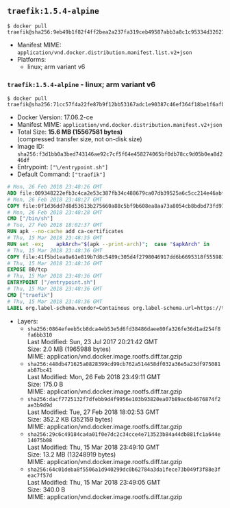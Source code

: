 ## `traefik:1.5.4-alpine`

```console
$ docker pull traefik@sha256:9eb49b1f82f4ff2bea2a237fa319ceb49587abb3a8c1c95334d326215fa85254
```

-	Manifest MIME: `application/vnd.docker.distribution.manifest.list.v2+json`
-	Platforms:
	-	linux; arm variant v6

### `traefik:1.5.4-alpine` - linux; arm variant v6

```console
$ docker pull traefik@sha256:71cc57f4a22fe87b9f12bb53167adc1e90387c46ef364f18be1f6afb2353a215
```

-	Docker Version: 17.06.2-ce
-	Manifest MIME: `application/vnd.docker.distribution.manifest.v2+json`
-	Total Size: **15.6 MB (15567581 bytes)**  
	(compressed transfer size, not on-disk size)
-	Image ID: `sha256:f3d1bb0a3bed743146ae92c7cf5f64e458274065bf0db78cc9d05b0ea8d246df`
-	Entrypoint: `["\/entrypoint.sh"]`
-	Default Command: `["traefik"]`

```dockerfile
# Mon, 26 Feb 2018 23:48:26 GMT
ADD file:009348222efb3c4ca2e53c387fb34c488679ca07db39525a6c5cc214e46abffd in / 
# Mon, 26 Feb 2018 23:48:27 GMT
COPY file:0f1d36dd7d8d53613b275660a88c5bf9b608ea8aa73a8054cb8bdbd73fd971ac in /etc/localtime 
# Mon, 26 Feb 2018 23:48:28 GMT
CMD ["/bin/sh"]
# Tue, 27 Feb 2018 18:02:37 GMT
RUN apk --no-cache add ca-certificates
# Thu, 15 Mar 2018 23:48:35 GMT
RUN set -ex; 	apkArch="$(apk --print-arch)"; 	case "$apkArch" in 		armhf) arch='arm' ;; 		aarch64) arch='arm64' ;; 		x86_64) arch='amd64' ;; 		*) echo >&2 "error: unsupported architecture: $apkArch"; exit 1 ;; 	esac; 	apk add --no-cache --virtual .fetch-deps libressl; 	wget -O /usr/local/bin/traefik "https://github.com/containous/traefik/releases/download/v1.5.4/traefik_linux-$arch"; 	apk del .fetch-deps; 	chmod +x /usr/local/bin/traefik
# Thu, 15 Mar 2018 23:48:36 GMT
COPY file:41f5bd1ea0a61e819b7d8c5489c305d4f2798046917dd6b6695318f555981727 in / 
# Thu, 15 Mar 2018 23:48:36 GMT
EXPOSE 80/tcp
# Thu, 15 Mar 2018 23:48:36 GMT
ENTRYPOINT ["/entrypoint.sh"]
# Thu, 15 Mar 2018 23:48:36 GMT
CMD ["traefik"]
# Thu, 15 Mar 2018 23:48:36 GMT
LABEL org.label-schema.vendor=Containous org.label-schema.url=https://traefik.io org.label-schema.name=Traefik org.label-schema.description=A modern reverse-proxy org.label-schema.version=v1.5.4 org.label-schema.docker.schema-version=1.0
```

-	Layers:
	-	`sha256:0864efeeb5cb8dca4eb53e5d6fd38486daee80fa326fe36d1ad254f8fa6bb310`  
		Last Modified: Sun, 23 Jul 2017 20:21:42 GMT  
		Size: 2.0 MB (1965988 bytes)  
		MIME: application/vnd.docker.image.rootfs.diff.tar.gzip
	-	`sha256:448db471625a0828399cd99cb762a514458df032a36e5a23df975081ab87bc41`  
		Last Modified: Mon, 26 Feb 2018 23:49:11 GMT  
		Size: 175.0 B  
		MIME: application/vnd.docker.image.rootfs.diff.tar.gzip
	-	`sha256:dacf7725132f7dfebb9d4f9956e103b93820ea07b89ac6b4676874f2ae3b9d9d`  
		Last Modified: Tue, 27 Feb 2018 18:02:53 GMT  
		Size: 352.2 KB (352159 bytes)  
		MIME: application/vnd.docker.image.rootfs.diff.tar.gzip
	-	`sha256:29c6c49184ca4a01f0e7dc2c34cce4e713523b84a44db881fc1a644e14075b08`  
		Last Modified: Thu, 15 Mar 2018 23:49:10 GMT  
		Size: 13.2 MB (13248919 bytes)  
		MIME: application/vnd.docker.image.rootfs.diff.tar.gzip
	-	`sha256:64c01deba8f5506a1d940299dc0b62784a3da1fece73b049f3f88e3feac7f57d`  
		Last Modified: Thu, 15 Mar 2018 23:49:05 GMT  
		Size: 340.0 B  
		MIME: application/vnd.docker.image.rootfs.diff.tar.gzip
